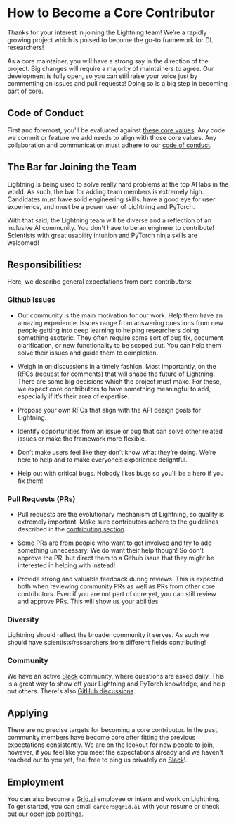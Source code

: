# How to Become a Core Contributor

Thanks for your interest in joining the Lightning team! We’re a rapidly growing project which is poised to become the go-to framework for DL researchers!

As a core maintainer, you will have a strong say in the direction of the project. Big changes will require a majority of maintainers to agree.
Our development is fully open, so you can still raise your voice just by commenting on issues and pull requests! Doing so is a big step in becoming part of core.

## Code of Conduct

First and foremost, you'll be evaluated against [these core values](CONTRIBUTING.md). Any code we commit or feature we add needs to align with those core values.
Any collaboration and communication must adhere to our [code of conduct](CODE_OF_CONDUCT.md).

## The Bar for Joining the Team

Lightning is being used to solve really hard problems at the top AI labs in the world. As such, the bar for adding team members is extremely high. Candidates must have solid engineering skills, have a good eye for user experience, and must be a power user of Lightning and PyTorch.

With that said, the Lightning team will be diverse and a reflection of an inclusive AI community. You don't have to be an engineer to contribute! Scientists with great usability intuition and PyTorch ninja skills are welcomed!

## Responsibilities:

Here, we describe general expectations from core contributors:

### Github Issues

- Our community is the main motivation for our work. Help them have an amazing experience. Issues range from answering questions from new people getting into deep learning to helping researchers doing something esoteric.
  They often require some sort of bug fix, document clarification, or new functionality to be scoped out. You can help them solve their issues and guide them to completion.

- Weigh in on discussions in a timely fashion. Most importantly, on the RFCs (request for comments) that will shape the future of Lightning.
  There are some big decisions which the project must make. For these, we expect core contributors to have something meaningful to add, especially if it’s their area of expertise.

- Propose your own RFCs that align with the API design goals for Lightning.

- Identify opportunities from an issue or bug that can solve other related issues or make the framework more flexible.

- Don’t make users feel like they don’t know what they’re doing. We’re here to help and to make everyone’s experience delightful.

- Help out with critical bugs. Nobody likes bugs so you'll be a hero if you fix them!

### Pull Requests (PRs)

- Pull requests are the evolutionary mechanism of Lightning, so quality is extremely important. Make sure contributors adhere to the guidelines described in the [contributing section](CONTRIBUTING.md#Pull-Request).

- Some PRs are from people who want to get involved and try to add something unnecessary. We do want their help though! So don’t approve the PR, but direct them to a Github issue that they might be interested in helping with instead!

- Provide strong and valuable feedback during reviews. This is expected both when reviewing community PRs as well as PRs from other core contributors.
  Even if you are not part of core yet, you can still review and approve PRs. This will show us your abilities.

### Diversity

Lightning should reflect the broader community it serves. As such we should have scientists/researchers from different fields contributing!

### Community

We have an active [Slack](https://join.slack.com/t/pytorch-lightning/shared_invite/zt-12iz3cds1-uyyyBYJLiaL2bqVmMN7n~A) community, where questions are asked daily.
This is a great way to show off your Lightning and PyTorch knowledge, and help out others.
There's also [GitHub discussions](https://github.com/PyTorchLightning/pytorch-lightning/discussions).

## Applying

There are no precise targets for becoming a core contributor. In the past, community members have become core after fitting the previous expectations consistently.
We are on the lookout for new people to join, however, if you feel like you meet the expectations already and we haven't reached out to you yet, feel free to ping us privately on [Slack](https://join.slack.com/t/pytorch-lightning/shared_invite/zt-12iz3cds1-uyyyBYJLiaL2bqVmMN7n~A)!.

## Employment

You can also become a [Grid.ai](https://www.grid.ai) employee or intern and work on Lightning. To get started, you can email `careers@grid.ai` with your resume or check out our [open job postings](https://boards.greenhouse.io/gridai).
